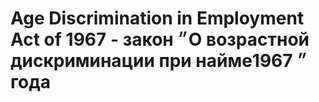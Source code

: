 # Age Discrimination in Employment Act of 1967 - закон ״О возрастной дискриминации при найме״ 1967 года
